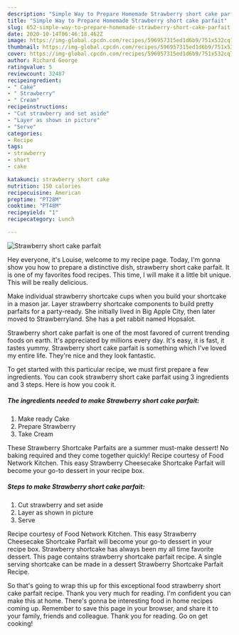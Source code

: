 ```yaml
---
description: "Simple Way to Prepare Homemade Strawberry short cake parfait"
title: "Simple Way to Prepare Homemade Strawberry short cake parfait"
slug: 652-simple-way-to-prepare-homemade-strawberry-short-cake-parfait
date: 2020-10-14T06:46:18.462Z
image: https://img-global.cpcdn.com/recipes/596957315ed1d6b9/751x532cq70/strawberry-short-cake-parfait-recipe-main-photo.jpg
thumbnail: https://img-global.cpcdn.com/recipes/596957315ed1d6b9/751x532cq70/strawberry-short-cake-parfait-recipe-main-photo.jpg
cover: https://img-global.cpcdn.com/recipes/596957315ed1d6b9/751x532cq70/strawberry-short-cake-parfait-recipe-main-photo.jpg
author: Richard George
ratingvalue: 5
reviewcount: 32487
recipeingredient:
- " Cake"
- " Strawberry"
- " Cream"
recipeinstructions:
- "Cut strawberry and set aside"
- "Layer as shown in picture"
- "Serve"
categories:
- Recipe
tags:
- strawberry
- short
- cake

katakunci: strawberry short cake 
nutrition: 150 calories
recipecuisine: American
preptime: "PT28M"
cooktime: "PT48M"
recipeyield: "1"
recipecategory: Lunch

---
```



![Strawberry short cake parfait](https://img-global.cpcdn.com/recipes/596957315ed1d6b9/751x532cq70/strawberry-short-cake-parfait-recipe-main-photo.jpg)

Hey everyone, it's Louise, welcome to my recipe page. Today, I'm gonna show you how to prepare a distinctive dish, strawberry short cake parfait. It is one of my favorites food recipes. This time, I will make it a little bit unique. This will be really delicious.

Make individual strawberry shortcake cups when you build your shortcake in a mason jar. Layer strawberry shortcake components to build pretty parfaits for a party-ready. She initially lived in Big Apple City, then later moved to Strawberryland. She has a pet rabbit named Hopsalot.

Strawberry short cake parfait is one of the most favored of current trending foods on earth. It's appreciated by millions every day. It's easy, it is fast, it tastes yummy. Strawberry short cake parfait is something which I've loved my entire life. They're nice and they look fantastic.


To get started with this particular recipe, we must first prepare a few ingredients. You can cook strawberry short cake parfait using 3 ingredients and 3 steps. Here is how you cook it.

<!--inarticleads1-->

##### The ingredients needed to make Strawberry short cake parfait:

1. Make ready  Cake
1. Prepare  Strawberry
1. Take  Cream


These Strawberry Shortcake Parfaits are a summer must-make dessert! No baking required and they come together quickly! Recipe courtesy of Food Network Kitchen. This easy Strawberry Cheesecake Shortcake Parfait will become your go-to dessert in your recipe box. 

<!--inarticleads2-->

##### Steps to make Strawberry short cake parfait:

1. Cut strawberry and set aside
1. Layer as shown in picture
1. Serve


Recipe courtesy of Food Network Kitchen. This easy Strawberry Cheesecake Shortcake Parfait will become your go-to dessert in your recipe box. Strawberry shortcake has always been my all time favorite dessert. This page contains strawberry shortcake parfait recipe. A single serving shortcake can be made in a dessert Strawberry Shortcake Parfait Recipe. 

So that's going to wrap this up for this exceptional food strawberry short cake parfait recipe. Thank you very much for reading. I'm confident you can make this at home. There's gonna be interesting food in home recipes coming up. Remember to save this page in your browser, and share it to your family, friends and colleague. Thank you for reading. Go on get cooking!

